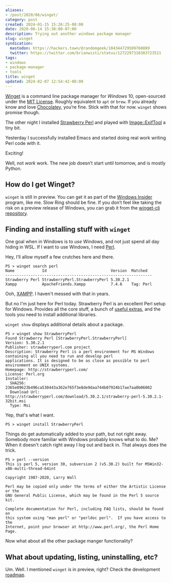 ```yaml
---
aliases:
- /post/2020/06/winget/
category: post
created: 2024-01-15 15:26:25-08:00
date: 2020-06-14 15:30:00-07:00
description: Trying out another windows package manager
slug: winget
syndication:
  mastodon: https://hackers.town/@randomgeek/104344729509760889
  twitter: https://twitter.com/brianwisti/status/1272297310303723521
tags:
- windows
- package-manager
- tools
title: winget
updated: 2024-02-07 12:54:42-08:00
---
```


[Winget](../../../card/Winget.md) is a command line package manager for *Windows* 10, open-sourced under the [MIT License](https://github.com/microsoft/winget-cli/blob/master/LICENSE).  Roughly equivalent to `apt` or `brew`.  If you already know and love [Chocolatey](https://chocolatey.org/), you’re fine.  Stick with that for now. `winget` shows promise though.

The other night I installed [Strawberry Perl](https://strawberryperl.com) and played with [Image::ExifTool](https://metacpan.org/release/Image-ExifTool) a tiny bit.

Yesterday I successfully installed Emacs and started doing real work writing Perl code with it.

Exciting!

Well, not *work* work. The new job doesn’t start until tomorrow, and is mostly Python.

## How do I get Winget?

`winget` is still in preview.  You can get it as part of the [Windows Insider](https://insider.windows.com/) program, like me.  Slow Ring should be fine.  If you don’t feel like taking the risk on a preview release of Windows, you can grab it from the [winget-cli repository](https://github.com/microsoft/winget-cli).

## Finding and installing stuff with `winget`

One goal when in Windows is to *use* Windows, and not just spend all day hiding
in WSL.  If I want to use Windows, I need [Perl](../../../card/Perl.md).

Hey, I’ll allow myself a few crutches here and there.

````text
PS > winget search perl
Name            Id                            Version  Matched
----------------------------------------------------------------
Strawberry Perl StrawberryPerl.StrawberryPerl 5.30.2.1
Xampp           ApacheFriends.Xampp           7.4.6    Tag: Perl
````

Ooh, [XAMPP](https://www.apachefriends.org/index.html).  I haven't messed with that in years.

But no I'm just here for Perl today.  Strawberry Perl is an excellent Perl setup for Windows.  Provides all the core stuff, a bunch of [useful extras](http://strawberryperl.com/release-notes/5.30.2.1-64bit.html), and the tools you need to install additional libraries.

`winget show` displays additional details about a package.

````text
PS > winget show StrawberryPerl
Found Strawberry Perl [StrawberryPerl.StrawberryPerl]
Version: 5.30.2.1
Publisher: strawberryperl.com project
Description: Strawberry Perl is a perl environment for MS Windows containing all you need to run and develop perl
applications. It is designed to be as close as possible to perl environment on UNIX systems.
Homepage: http://strawberryperl.com/
License: Perl.org
Installer:
  SHA256: 2365e89623b496ca530443a362e765f3e8de9daa744b07924b17ae7aa0b06002
  Download Url: http://strawberryperl.com/download/5.30.2.1/strawberry-perl-5.30.2.1-32bit.msi
  Type: Msi
````

Yep, that's what I want.

````text
PS > winget install StrawberryPerl
````

Things do get automatically added to your path, but not right away.  Somebody more familiar with Windows probably knows what to do.  Me?  When it doesn't catch right away I log out and back in.  That always does the trick.

````text
PS > perl --version
This is perl 5, version 30, subversion 2 (v5.30.2) built for MSWin32-x86-multi-thread-64int

Copyright 1987-2020, Larry Wall

Perl may be copied only under the terms of either the Artistic License or the
GNU General Public License, which may be found in the Perl 5 source kit.

Complete documentation for Perl, including FAQ lists, should be found on
this system using "man perl" or "perldoc perl".  If you have access to the
Internet, point your browser at http://www.perl.org/, the Perl Home Page.
````

Now what about all the other package manger functionality?

## What about updating, listing, uninstalling, etc?

Um.  Well.  I mentioned `winget` is in preview, right?  Check the development [roadmap](https://github.com/microsoft/winget-cli/blob/master/doc/windows-package-manager-v1-roadmap.md).